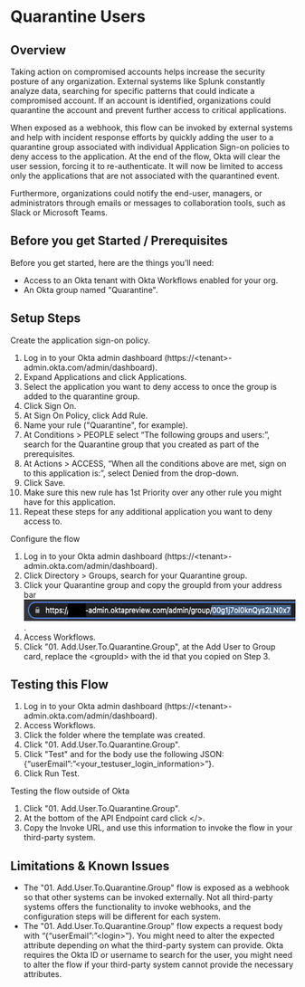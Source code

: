 # Quarantine Users

## Overview

Taking action on compromised accounts helps increase the security posture of any organization. External systems like Splunk constantly analyze data, searching for specific patterns that could indicate a compromised account. If an account is identified, organizations could quarantine the account and prevent further access to critical applications.

When exposed as a webhook, this flow can be invoked by external systems and help with incident response efforts by quickly adding the user to a quarantine group associated with individual Application Sign-on policies to deny access to the application. At the end of the flow, Okta will clear the user session, forcing it to re-authenticate. It will now be limited to access only the applications that are not associated with the quarantined event.

Furthermore, organizations could notify the end-user, managers, or administrators through emails or messages to collaboration tools, such as Slack or Microsoft Teams.

## Before you get Started / Prerequisites

Before you get started, here are the things you’ll need:

- Access to an Okta tenant with Okta Workflows enabled for your org.
- An Okta group named "Quarantine".

## Setup Steps

Create the application sign-on policy.

1. Log in to your Okta admin dashboard (https://\<tenant>-admin.okta.com/admin/dashboard).
2. Expand Applications and click Applications.
3. Select the application you want to deny access to once the group is added to the quarantine group.
4. Click Sign On.
5. At Sign On Policy, click Add Rule.
6. Name your rule ("Quarantine", for example).
7. At Conditions \> PEOPLE select “The following groups and users:”, search for the Quarantine group that you created as part of the prerequisites.
8. At Actions \> ACCESS, “When all the conditions above are met, sign on to this application is:”, select Denied from the drop-down.
9. Click Save.
10. Make sure this new rule has 1st Priority over any other rule you might have for this application.
11. Repeat these steps for any additional application you want to deny access to.

Configure the flow

1. Log in to your Okta admin dashboard (https://\<tenant>-admin.okta.com/admin/dashboard).
2. Click Directory \> Groups, search for your Quarantine group.
3. Click your Quarantine group and copy the groupId from your address bar  <img src="images/image2.png" style="width: 544.00px; height: 38.00px; margin-left: 0.00px; margin-top: 0.00px; transform: rotate(0.00rad) translateZ(0px); -webkit-transform: rotate(0.00rad) translateZ(0px);" />.
4. Access Workflows.
5. Click "01\. Add.User.To.Quarantine.Group", at the Add User to Group card, replace the \<groupId> with the id that you copied on Step 3.

## Testing this Flow

1. Log in to your Okta admin dashboard (https://\<tenant>-admin.okta.com/admin/dashboard).
2. Access Workflows.
3. Click the folder where the template was created.
4. Click "01\. Add.User.To.Quarantine.Group".
5. Click "Test" and for the body use the following JSON: {“userEmail”:”\<your_testuser_login_information>”}.
6. Click Run Test.

Testing the flow outside of Okta

1. Click "01\. Add.User.To.Quarantine.Group".
2. At the bottom of the API Endpoint card click \</>.
3. Copy the Invoke URL, and use this information to invoke the flow in your third-party system.

## Limitations & Known Issues

- The "01\. Add.User.To.Quarantine.Group" flow is exposed as a webhook so that other systems can be invoked externally. Not all third-party systems offers the functionality to invoke webhooks, and the configuration steps will be different for each system.
- The "01\. Add.User.To.Quarantine.Group" flow expects a request body with “{“userEmail”:”\<login>”}. You might need to alter the expected attribute depending on what the third-party system can provide. Okta requires the Okta ID or username to search for the user, you might need to alter the flow if your third-party system cannot provide the necessary attributes.
<!--stackedit_data:
eyJoaXN0b3J5IjpbMTIyNzUwNjgxMyw4Nzk5MDgzNDQsLTE1MT
k4NDcyXX0=
-->
